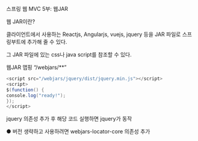 스프링 웹 MVC 5부: 웹JAR

웹 JAR이란?

클라이언트에서 사용하는 Reactjs, Angularjs, vuejs, jquery 등을 
JAR 파일로 스프링부트에 추가해 줄 수 있다.

그 JAR 파일에 있는 css나 java script를 참조할 수 있다.

웹JAR 맵핑 “/webjars/**”

```java
<script src="/webjars/jquery/dist/jquery.min.js"></script>
<script>
$(function() {
console.log("ready!");
});
</script>
```

jquery 의존성 추가 후 해당 코드 실행하면 jquery가 동작




● 버전 생략하고 사용하려면 webjars-locator-core 의존성 추가